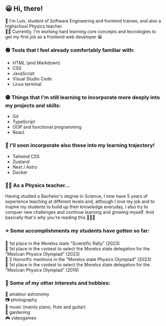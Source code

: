 ## 😀 Hi, there!
👦 I'm Luis, student of Software Engineering and frontend trainee, and also a highschool Physics teacher.<br>
👩‍💻 Currently, I'm working hard learning core concepts and tecnologies to get my first job as a frontend web developer 😁

### 🟢 Tools that I feel already comfortably familiar with:
* HTML (and Markdown)
* CSS
* JavaScript
* Visual Studio Code
* Linux terminal

### 🟡 Things that I'm still learning to incorporate more deeply into my projects and skills:
* Git
* TypeScript
* OOP and functional programming
* React

### 🔴 I'll soon incorporate also these into my learning trajectory!
* Tailwind CSS
* Zustand
* Next / Astro
* Docker

### 👩‍🏫 As a Physics teacher...
Having studied a Bachelor's degree in Science, I now have 5 years of experience teaching at different levels and, although I love my job and to inspire my students to build up their knowledge everyday, I also try to conquer new challenges and continue learning and growing myself. And basically that's why you're reading this 🙂💁‍♀️

### ⭐ Some accomplishments my students have gotten so far:
🥇 1st place in the Morelos state "Scientific Rally" (2023)<br>
🥇 1st place in the contest to select the Morelos state delegation for the "Mexican Physics Olympiad" (2023)<br>
🏅 2 Honorific mentions in the "Morelos state Physics Olympiad" (2023)<br>
🥇 1st place in the contest to select the Morelos state delegation for the "Mexican Physics Olympiad" (2019)<br>

### 👀 Some of my other interests and hobbies:<br>
🔭 amateur astronomy<br>
📷 photography<br>
🎵 music (mainly piano, flute and guitar)<br>
🌱 gardening<br>
🎮 videogames<br>
